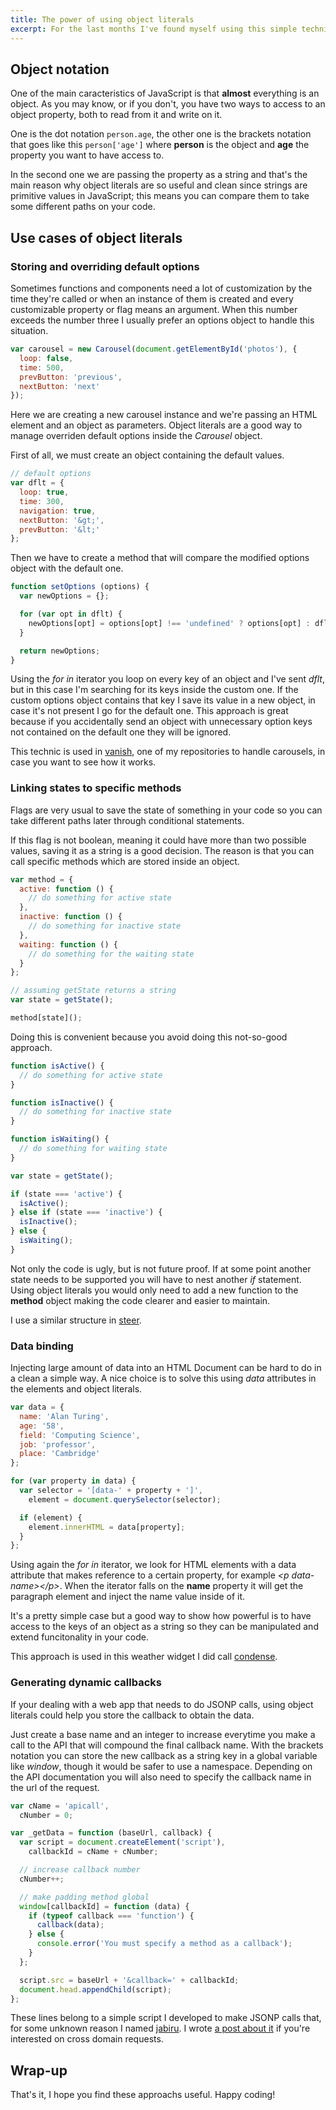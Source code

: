```yaml
---
title: The power of using object literals
excerpt: For the last months I've found myself using this simple technic quite a lot. Here are some examples of what you can do with it and how I took advantage of its versatility.
---
```


## Object notation

One of the main caracteristics of JavaScript is that **almost** everything is an object. As you may know, or if you don't, you have two ways to access to an object property, both to read from it and write on it.

One is the dot notation `person.age`, the other one is the brackets notation that goes like this `person['age']` where **person** is the object and **age** the property you want to have access to.

In the second one we are passing the property as a string and that's the main reason why object literals are so useful and clean since strings are primitive values in JavaScript; this means you can compare them to take some different paths on your code.

## Use cases of object literals

### Storing and overriding default options

Sometimes functions and components need a lot of customization by the time they're called or when an instance of them is created and every customizable property or flag means an argument. When this number exceeds the number three I usually prefer an options object to handle this situation.

```js
var carousel = new Carousel(document.getElementById('photos'), {
  loop: false,
  time: 500,
  prevButton: 'previous',
  nextButton: 'next'
});
```

Here we are creating a new carousel instance and we're passing an HTML element and an object as parameters. Object literals are a good way to manage overriden default options inside the *Carousel* object.

First of all, we must create an object containing the default values.

```js
// default options
var dflt = {
  loop: true,
  time: 300,
  navigation: true,
  nextButton: '&gt;',
  prevButton: '&lt;'
};
```

Then we have to create a method that will compare the modified options object with the default one.

```js
function setOptions (options) {
  var newOptions = {};

  for (var opt in dflt) {
    newOptions[opt] = options[opt] !== 'undefined' ? options[opt] : dflt[opt];
  }

  return newOptions;
}
```

Using the *for in* iterator you loop on every key of an object and I've sent *dflt*, but in this case I'm searching for its keys inside the custom one. If the custom options object contains that key I save its value in a new object, in case it's not present I go for the default one. This approach is great because if you accidentally send an object with unnecessary option keys not contained on the default one they will be ignored.

This technic is used in <a href="https://github.com/jeremenichelli/vanish" target="_blank">vanish</a>, one of my repositories to handle carousels, in case you want to see how it works.

### Linking states to specific methods

Flags are very usual to save the state of something in your code so you can take different paths later through conditional statements.

If this flag is not boolean, meaning it could have more than two possible values, saving it as a string is a good decision. The reason is that you can call specific methods which are stored inside an object.

```js
var method = {
  active: function () {
    // do something for active state
  },
  inactive: function () {
    // do something for inactive state
  },
  waiting: function () {
    // do something for the waiting state
  }
};

// assuming getState returns a string
var state = getState();

method[state]();
```

Doing this is convenient because you avoid doing this not-so-good approach.

```js
function isActive() {
  // do something for active state
}

function isInactive() {
  // do something for inactive state
}

function isWaiting() {
  // do something for waiting state
}

var state = getState();

if (state === 'active') {
  isActive();
} else if (state === 'inactive') {
  isInactive();
} else {
  isWaiting();
}
```

Not only the code is ugly, but is not future proof. If at some point another state needs to be supported you will have to nest another *if* statement. Using object literals you would only need to add a new function to the **method** object making the code clearer and easier to maintain.

I use a similar structure in <a href="https://www.github.com/jeremenichelli/steer" target="_blank">steer</a>.

### Data binding

Injecting large amount of data into an HTML Document can be hard to do in a clean a simple way. A nice choice is to solve this using *data* attributes in the elements and object literals.

```js
var data = {
  name: 'Alan Turing',
  age: '58',
  field: 'Computing Science',
  job: 'professor',
  place: 'Cambridge'
};

for (var property in data) {
  var selector = '[data-' + property + ']',
    element = document.querySelector(selector);

  if (element) {
    element.innerHTML = data[property];
  }
};
```

Using again the *for in* iterator, we look for HTML elements with a data attribute that makes reference to a certain property, for example *&lt;p data-name&gt;&lt;/p&gt;*. When the iterator falls on the **name** property it will get the paragraph element and inject the name value inside of it.

It's a pretty simple case but a good way to show how powerful is to have access to the keys of an object as a string so they can be manipulated and extend funcitonality in your code.

This approach is used in this weather widget I did call <a href="https://github.com/jeremenichelli/condense" target="_blank">condense</a>.

### Generating dynamic callbacks

If your dealing with a web app that needs to do JSONP calls, using object literals could help you store the callback to obtain the data.

Just create a base name and an integer to increase everytime you make a call to the API that will compound the final callback name. With the brackets notation you can store the new callback as a string key in a global variable like *window*, though it would be safer to use a namespace. Depending on the API documentation you will also need to specify the callback name in the url of the request.

```js
var cName = 'apicall',
  cNumber = 0;

var _getData = function (baseUrl, callback) {
  var script = document.createElement('script'),
    callbackId = cName + cNumber;

  // increase callback number
  cNumber++;

  // make padding method global
  window[callbackId] = function (data) {
    if (typeof callback === 'function') {
      callback(data);
    } else {
      console.error('You must specify a method as a callback');
    }
  };

  script.src = baseUrl + '&callback=' + callbackId;
  document.head.appendChild(script);
};
```

These lines belong to a simple script I developed to make JSONP calls that, for some unknown reason I named <a href="https://www.github.com/jeremenichelli/jabiru" target="_blank">jabiru</a>. I wrote <a href="/2014/09/south-american-bird-cross-domain-calls/" target="_blank">a post about it</a> if you're interested on cross domain requests.

## Wrap-up

That's it, I hope you find these approachs useful. Happy coding!
